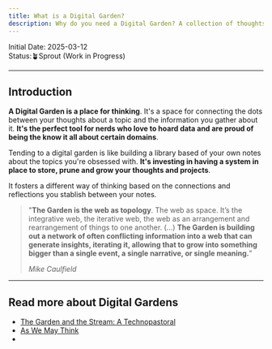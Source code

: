 ```yaml
---
title: What is a Digital Garden?
description: Why do you need a Digital Garden? A collection of thoughts and definitions about this technique.
---
```

Initial Date: 2025-03-12  
Status:🪴Sprout (Work in Progress)   

----
## Introduction 

**A Digital Garden is a place for thinking**. It's a space for connecting the dots between your thoughts about a topic and the information you gather about it. **It's the perfect tool for nerds who love to hoard data and are proud of being the know it all about certain domains**.  

Tending to a digital garden is like building a library based of your own notes about the topics you're obsessed with. **It's investing in having a system in place to store, prune and grow your thoughts and projects**.

It fosters a different way of thinking based on the connections and reflections you stablish between your notes.  

> "**The Garden is the web as topology**. The web as space. It’s the integrative web, the iterative web, the web as an arrangement and rearrangement of things to one another. (...) **The Garden is building out a network of often conflicting information into a web that can generate insights, iterating it, allowing that to grow into something bigger than a single event, a single narrative, or single meaning.**" 
> 
> *Mike Caulfield*  



----

## Read more about Digital Gardens  

- [The Garden and the Stream: A Technopastoral](https://hapgood.us/2015/10/17/the-garden-and-the-stream-a-technopastoral/)    
- [As We May Think](https://www.w3.org/History/1945/vbush/vbush.shtml) 
- 